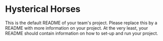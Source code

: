 # Hysterical Horses
This is the default README of your team's project. Please replace this by a README with more information on your project. At the very least, your README should contain information on how to set-up and run your project.
